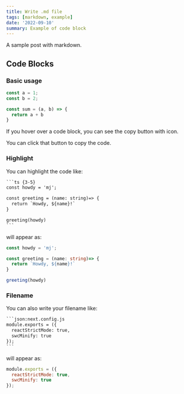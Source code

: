 ```yaml
---
title: Write .md file
tags: [markdown, example]
date: '2022-09-10'
summary: Example of code block
---
```


A sample post with markdown.


## Code Blocks

### Basic usage

```js
const a = 1;
const b = 2;

const sum = (a, b) => {
  return a + b
}
```

If you hover over a code block, you can see the copy button with icon.

You can click that button to copy the code.

### Highlight

You can highlight the code like:

````txt
```ts {3-5}
const howdy = 'mj';

const greeting = (name: string)=> {
  return `Howdy, ${name}!`
}

greeting(howdy)
```
````

will appear as:

```ts {3-5}
const howdy = 'mj';

const greeting = (name: string)=> {
  return `Howdy, ${name}!`
}

greeting(howdy)
```

### Filename

You can also write your filename like:

````txt
```json:next.config.js
module.exports = ({
  reactStrictMode: true,
  swcMinify: true
});
```
````

will appear as:

```json:next.config.js
module.exports = ({
  reactStrictMode: true,
  swcMinify: true
});
```
